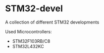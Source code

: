 # STM32-devel
A collection of different STM32 developments

Used Microcontrollers:

* STM32F103RB/C8
* STM32L432KC
